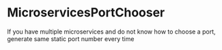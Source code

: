 # MicroservicesPortChooser
If you have multiple microservices and do not know how to choose a port, generate same static port number every time
